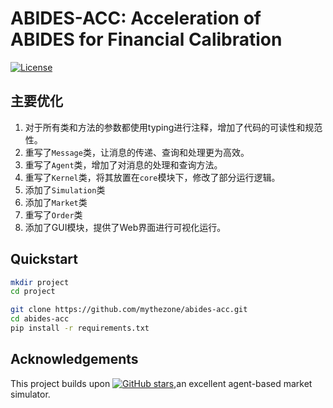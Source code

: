 # ABIDES-ACC: Acceleration of ABIDES for Financial Calibration
[![License](https://img.shields.io/github/license/mythezone/abides-acc.svg)](https://github.com/mythezone/abides-acc/blob/main/LICENSE)

## 主要优化
1. 对于所有类和方法的参数都使用typing进行注释，增加了代码的可读性和规范性。
2. 重写了`Message`类，让消息的传递、查询和处理更为高效。
3. 重写了`Agent`类，增加了对消息的处理和查询方法。
4. 重写了`Kernel`类，将其放置在`core`模块下，修改了部分运行逻辑。
5. 添加了`Simulation`类
6. 添加了`Market`类
7. 重写了`Order`类
8. 添加了GUI模块，提供了Web界面进行可视化运行。



## Quickstart
```bash
mkdir project
cd project

git clone https://github.com/mythezone/abides-acc.git
cd abides-acc
pip install -r requirements.txt
```

## Acknowledgements

This project builds upon [![GitHub stars](https://img.shields.io/github/stars/abides-sim/abides.svg?style=social)](https://github.com/abides-sim/abides/stargazers),an excellent agent-based market simulator.